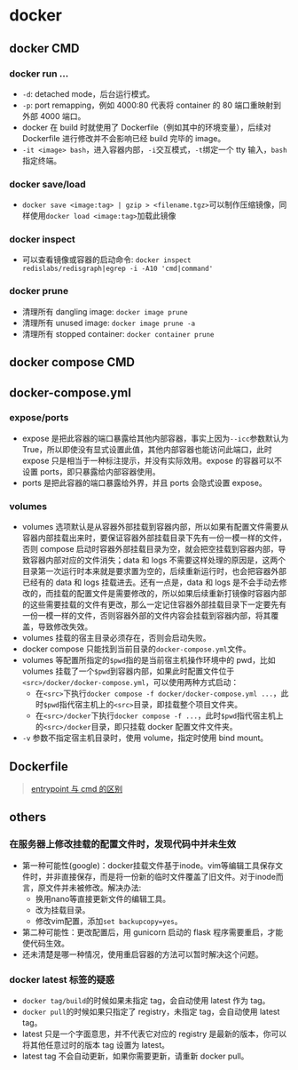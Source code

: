 # docker

## docker CMD
### docker run ...
+ `-d`: detached mode，后台运行模式。
+ `-p`: port remapping，例如 4000:80 代表将 container 的 80 端口重映射到外部 4000 端口。
+ docker 在 build 时就使用了 Dockerfile（例如其中的环境变量），后续对 Dockerfile 进行修改并不会影响已经 build 完毕的 image。
+ `-it <image> bash`，进入容器内部，`-i`交互模式，`-t`绑定一个 tty 输入，`bash`指定终端。

### docker save/load
+ `docker save <image:tag> | gzip > <filename.tgz>`可以制作压缩镜像，同样使用`docker load <image:tag>`加载此镜像

### docker inspect
+ 可以查看镜像或容器的启动命令: `docker inspect redislabs/redisgraph|egrep -i -A10 'cmd|command'`

### docker prune
+ 清理所有 dangling image: `docker image prune`
+ 清理所有 unused image: `docker image prune -a`
+ 清理所有 stopped container: `docker container prune`


## docker compose CMD


## docker-compose.yml
### expose/ports
+ expose 是把此容器的端口暴露给其他内部容器，事实上因为`--icc`参数默认为 True，所以即使没有显式设置此值，其他内部容器也能访问此端口，此时 expose 只是相当于一种标注提示，并没有实际效用。expose 的容器可以不设置 ports，即只暴露给内部容器使用。
+ ports 是把此容器的端口暴露给外界，并且 ports 会隐式设置 expose。

### volumes
+ volumes 选项默认是从容器外部挂载到容器内部，所以如果有配置文件需要从容器内部挂载出来时，要保证容器外部挂载目录下先有一份一模一样的文件，否则 compose 启动时容器外部挂载目录为空，就会把空挂载到容器内部，导致容器内部对应的文件消失；data 和 logs 不需要这样处理的原因是，这两个目录第一次运行时本来就是要求置为空的，后续重新运行时，也会把容器外部已经有的 data 和 logs 挂载进去。还有一点是，data 和 logs 是不会手动去修改的，而挂载的配置文件是需要修改的，所以如果后续重新打镜像时容器内部的这些需要挂载的文件有更改，那么一定记住容器外部挂载目录下一定要先有一份一模一样的文件，否则容器外部的文件内容会挂载到容器内部，将其覆盖，导致修改失效。
+ volumes 挂载的宿主目录必须存在，否则会启动失败。
+ docker compose 只能找到当前目录的`docker-compose.yml`文件。
+ volumes 等配置所指定的`$pwd`指的是当前宿主机操作环境中的 pwd，比如 volumes 挂载了一个`$pwd`到容器内部，如果此时配置文件位于`<src>/docker/docker-compose.yml`，可以使用两种方式启动：
	+ 在`<src>`下执行`docker compose -f docker/docker-compose.yml ...`，此时`$pwd`指代宿主机上的`<src>`目录，即挂载整个项目文件夹。
	+ 在`<src>/docker`下执行`docker compose -f ...`，此时`$pwd`指代宿主机上的`<src>/docker`目录，即只挂载 docker 配置文件文件夹。
+ `-v` 参数不指定宿主机目录时，使用 volume，指定时使用 bind mount。


## Dockerfile
> [entrypoint 与 cmd 的区别](https://zhuanlan.zhihu.com/p/30555962)


## others
### 在服务器上修改挂载的配置文件时，发现代码中并未生效
+ 第一种可能性(google)：docker挂载文件基于inode。vim等编辑工具保存文件时，并非直接保存，而是将一份新的临时文件覆盖了旧文件。对于inode而言，原文件并未被修改。解决办法:
	+ 换用nano等直接更新文件的编辑工具。  
	+ 改为挂载目录。   
	+ 修改vim配置，添加`set backupcopy=yes`。
+ 第二种可能性：更改配置后，用 gunicorn 启动的 flask 程序需要重启，才能使代码生效。
+ 还未清楚是哪一种情况，使用重启容器的方法可以暂时解决这个问题。

### docker latest 标签的疑惑
+ `docker tag/build`的时候如果未指定 tag，会自动使用 latest 作为 tag。
+ `docker pull`的时候如果只指定了 registry，未指定 tag，会自动使用 latest tag。
+ latest 只是一个字面意思，并不代表它对应的 registry 是最新的版本，你可以将其他任意过时的版本 tag 设置为 latest。
+ latest tag 不会自动更新，如果你需要更新，请重新 docker pull。
